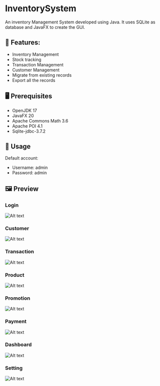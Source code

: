 # InventorySystem
An inventory Management System developed using Java. It uses SQLite as database and JavaFX to create the GUI.

## 🎯 Features:  
- Inventory Management  
- Stock tracking  
- Transaction Management  
- Customer Management  
- Migrate from existing records  
- Export all the records

## 🖥 Prerequisites
- OpenJDK 17
- JavaFX 20
- Apache Commons Math 3.6
- Apache POI 4.1
- Sqlite-jdbc-3.7.2

## 🔧 Usage
Default account:
- Username: admin
- Password: admin

## 🖼 Preview

### Login
![Alt text](/sceenshots/login.png)

### Customer
![Alt text](/sceenshots/customer.png)

### Transaction
![Alt text](/sceenshots/transaction.png)

### Product
![Alt text](/sceenshots/product.png)

### Promotion
![Alt text](/sceenshots/promotion.png)

### Payment
![Alt text](/sceenshots/payment.png)

### Dashboard
![Alt text](/sceenshots/dashboard.png)

### Setting
![Alt text](/sceenshots/setting.png)
